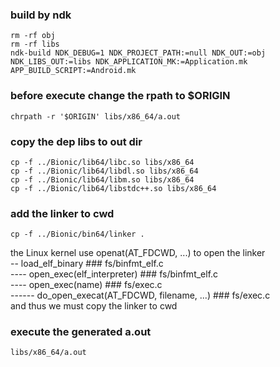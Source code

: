  
### build by ndk
  
```
rm -rf obj
rm -rf libs
ndk-build NDK_DEBUG=1 NDK_PROJECT_PATH:=null NDK_OUT:=obj NDK_LIBS_OUT:=libs NDK_APPLICATION_MK:=Application.mk APP_BUILD_SCRIPT:=Android.mk 
```

### before execute change the rpath to \$ORIGIN  
  
```
chrpath -r '$ORIGIN' libs/x86_64/a.out
```
  
### copy the dep libs to out dir  
  
```
cp -f ../Bionic/lib64/libc.so libs/x86_64
cp -f ../Bionic/lib64/libdl.so libs/x86_64
cp -f ../Bionic/lib64/libm.so libs/x86_64
cp -f ../Bionic/lib64/libstdc++.so libs/x86_64
```  

### add the linker to cwd  


```
cp -f ../Bionic/bin64/linker .
```
  
the Linux kernel use openat(AT_FDCWD, ...) to open the linker  
\-\- load_elf_binary \#\#\# fs/binfmt_elf.c  
\-\-\-\- open_exec(elf_interpreter) \#\#\# fs/binfmt_elf.c  
\-\-\-\- open_exec(name) \#\#\# fs/exec.c  
\-\-\-\-\-\- do_open_execat(AT_FDCWD, filename, ...) \#\#\# fs/exec.c  
and thus we must copy the linker to cwd  

### execute the generated a.out  

```
libs/x86_64/a.out
```